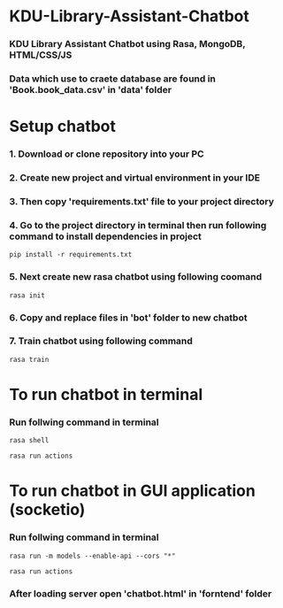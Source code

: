 # KDU-Library-Assistant-Chatbot
### KDU Library Assistant Chatbot using Rasa, MongoDB, HTML/CSS/JS
### Data which use to craete database are found in 'Book.book_data.csv' in 'data' folder 

# Setup chatbot
### 1. Download or clone repository into your PC
### 2. Create new project and virtual environment in your IDE
### 3. Then copy 'requirements.txt' file to your project directory
### 4. Go to the project directory in terminal then run following command to install dependencies in project
```
pip install -r requirements.txt
 ```
### 5. Next create new rasa chatbot using following coomand
```
rasa init
 ```
### 6. Copy and replace files in 'bot' folder to new chatbot
### 7. Train  chatbot using following command
```
rasa train
 ```


# To run  chatbot in terminal
### Run follwing command in terminal 
```
rasa shell
 ```
```
rasa run actions 
 ```

# To run  chatbot in GUI application (socketio)

### Run follwing command in terminal 
```
rasa run -m models --enable-api --cors "*"
 ```
```
rasa run actions 
 ```

### After loading server open 'chatbot.html' in 'forntend' folder


